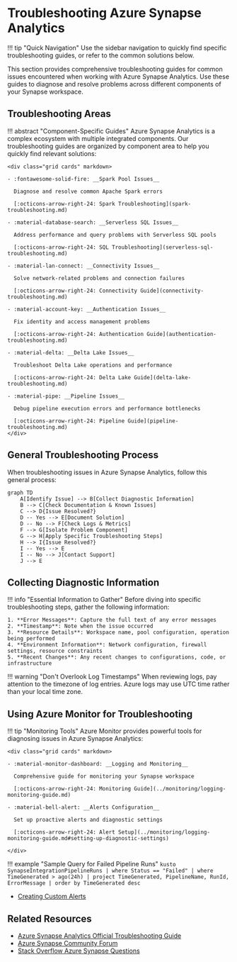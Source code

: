 # Troubleshooting Azure Synapse Analytics

!!! tip "Quick Navigation"
    Use the sidebar navigation to quickly find specific troubleshooting guides, or refer to the common solutions below.

This section provides comprehensive troubleshooting guides for common issues encountered when working with Azure Synapse Analytics. Use these guides to diagnose and resolve problems across different components of your Synapse workspace.

## Troubleshooting Areas

!!! abstract "Component-Specific Guides"
    Azure Synapse Analytics is a complex ecosystem with multiple integrated components. Our troubleshooting guides are organized by component area to help you quickly find relevant solutions:

    <div class="grid cards" markdown>
    
    - :fontawesome-solid-fire: __Spark Pool Issues__
      
      Diagnose and resolve common Apache Spark errors
      
      [:octicons-arrow-right-24: Spark Troubleshooting](spark-troubleshooting.md)
    
    - :material-database-search: __Serverless SQL Issues__
      
      Address performance and query problems with Serverless SQL pools
      
      [:octicons-arrow-right-24: SQL Troubleshooting](serverless-sql-troubleshooting.md)
    
    - :material-lan-connect: __Connectivity Issues__
      
      Solve network-related problems and connection failures
      
      [:octicons-arrow-right-24: Connectivity Guide](connectivity-troubleshooting.md)
      
    - :material-account-key: __Authentication Issues__
      
      Fix identity and access management problems
      
      [:octicons-arrow-right-24: Authentication Guide](authentication-troubleshooting.md)
    
    - :material-delta: __Delta Lake Issues__
      
      Troubleshoot Delta Lake operations and performance
      
      [:octicons-arrow-right-24: Delta Lake Guide](delta-lake-troubleshooting.md)
      
    - :material-pipe: __Pipeline Issues__
      
      Debug pipeline execution errors and performance bottlenecks
      
      [:octicons-arrow-right-24: Pipeline Guide](pipeline-troubleshooting.md)
    </div>

## General Troubleshooting Process

When troubleshooting issues in Azure Synapse Analytics, follow this general process:

```mermaid
graph TD
    A[Identify Issue] --> B[Collect Diagnostic Information]
    B --> C[Check Documentation & Known Issues]
    C --> D{Issue Resolved?}
    D -- Yes --> E[Document Solution]
    D -- No --> F[Check Logs & Metrics]
    F --> G[Isolate Problem Component]
    G --> H[Apply Specific Troubleshooting Steps]
    H --> I{Issue Resolved?}
    I -- Yes --> E
    I -- No --> J[Contact Support]
    J --> E
```

## Collecting Diagnostic Information

!!! info "Essential Information to Gather"
    Before diving into specific troubleshooting steps, gather the following information:

    1. **Error Messages**: Capture the full text of any error messages
    2. **Timestamp**: Note when the issue occurred
    3. **Resource Details**: Workspace name, pool configuration, operation being performed
    4. **Environment Information**: Network configuration, firewall settings, resource constraints
    5. **Recent Changes**: Any recent changes to configurations, code, or infrastructure

!!! warning "Don't Overlook Log Timestamps"
    When reviewing logs, pay attention to the timezone of log entries. Azure logs may use UTC time rather than your local time zone.

## Using Azure Monitor for Troubleshooting

!!! tip "Monitoring Tools"
    Azure Monitor provides powerful tools for diagnosing issues in Azure Synapse Analytics:

    <div class="grid cards" markdown>
    
    - :material-monitor-dashboard: __Logging and Monitoring__
      
      Comprehensive guide for monitoring your Synapse workspace
      
      [:octicons-arrow-right-24: Monitoring Guide](../monitoring/logging-monitoring-guide.md)
      
    - :material-bell-alert: __Alerts Configuration__
      
      Set up proactive alerts and diagnostic settings
      
      [:octicons-arrow-right-24: Alert Setup](../monitoring/logging-monitoring-guide.md#setting-up-diagnostic-settings)
    
    </div>

!!! example "Sample Query for Failed Pipeline Runs"
    ```kusto
    SynapseIntegrationPipelineRuns
    | where Status == "Failed"
    | where TimeGenerated > ago(24h)
    | project TimeGenerated, PipelineName, RunId, ErrorMessage
    | order by TimeGenerated desc
    ```

* [Creating Custom Alerts](../monitoring/logging-monitoring-guide.md#creating-custom-alerts)

## Related Resources

* [Azure Synapse Analytics Official Troubleshooting Guide](https://docs.microsoft.com/en-us/azure/synapse-analytics/troubleshoot/troubleshoot-synapse-analytics)
* [Azure Synapse Community Forum](https://techcommunity.microsoft.com/t5/azure-synapse-analytics/bd-p/AzureSynapseAnalytics)
* [Stack Overflow Azure Synapse Questions](https://stackoverflow.com/questions/tagged/azure-synapse)
